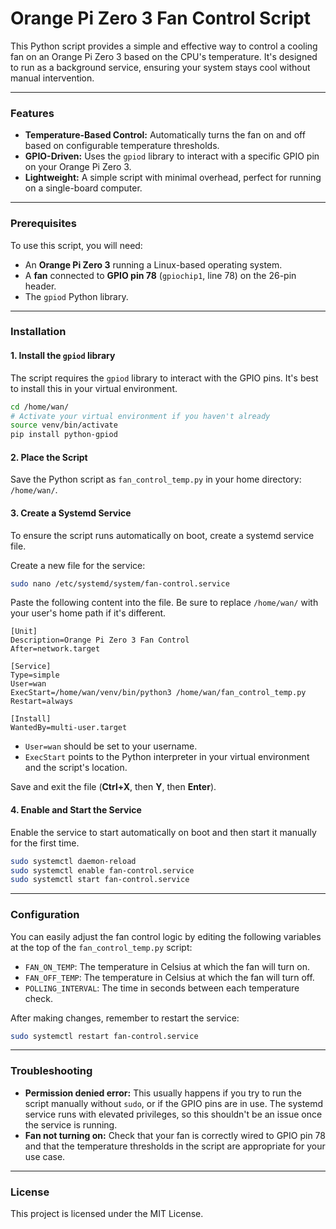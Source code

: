 # Orange Pi Zero 3 Fan Control Script

This Python script provides a simple and effective way to control a cooling fan on an Orange Pi Zero 3 based on the CPU's temperature. It's designed to run as a background service, ensuring your system stays cool without manual intervention.

---

### **Features**

* **Temperature-Based Control:** Automatically turns the fan on and off based on configurable temperature thresholds.
* **GPIO-Driven:** Uses the `gpiod` library to interact with a specific GPIO pin on your Orange Pi Zero 3.
* **Lightweight:** A simple script with minimal overhead, perfect for running on a single-board computer.

---

### **Prerequisites**

To use this script, you will need:

* An **Orange Pi Zero 3** running a Linux-based operating system.
* A **fan** connected to **GPIO pin 78** (`gpiochip1`, line 78) on the 26-pin header.
* The `gpiod` Python library.

---

### **Installation**

#### **1. Install the `gpiod` library**

The script requires the `gpiod` library to interact with the GPIO pins. It's best to install this in your virtual environment.

```bash
cd /home/wan/
# Activate your virtual environment if you haven't already
source venv/bin/activate
pip install python-gpiod
```

#### **2. Place the Script**

Save the Python script as `fan_control_temp.py` in your home directory: `/home/wan/`.

#### **3. Create a Systemd Service**

To ensure the script runs automatically on boot, create a systemd service file.

Create a new file for the service:

```bash
sudo nano /etc/systemd/system/fan-control.service
```

Paste the following content into the file. Be sure to replace `/home/wan/` with your user's home path if it's different.

```
[Unit]
Description=Orange Pi Zero 3 Fan Control
After=network.target

[Service]
Type=simple
User=wan
ExecStart=/home/wan/venv/bin/python3 /home/wan/fan_control_temp.py
Restart=always

[Install]
WantedBy=multi-user.target
```

* `User=wan` should be set to your username.
* `ExecStart` points to the Python interpreter in your virtual environment and the script's location.

Save and exit the file (**Ctrl+X**, then **Y**, then **Enter**).

#### **4. Enable and Start the Service**

Enable the service to start automatically on boot and then start it manually for the first time.

```bash
sudo systemctl daemon-reload
sudo systemctl enable fan-control.service
sudo systemctl start fan-control.service
```

---

### **Configuration**

You can easily adjust the fan control logic by editing the following variables at the top of the `fan_control_temp.py` script:

* `FAN_ON_TEMP`: The temperature in Celsius at which the fan will turn on.
* `FAN_OFF_TEMP`: The temperature in Celsius at which the fan will turn off.
* `POLLING_INTERVAL`: The time in seconds between each temperature check.

After making changes, remember to restart the service:

```bash
sudo systemctl restart fan-control.service
```

---

### **Troubleshooting**

* **Permission denied error:** This usually happens if you try to run the script manually without `sudo`, or if the GPIO pins are in use. The systemd service runs with elevated privileges, so this shouldn't be an issue once the service is running.
* **Fan not turning on:** Check that your fan is correctly wired to GPIO pin 78 and that the temperature thresholds in the script are appropriate for your use case.

---

### **License**

This project is licensed under the MIT License.
